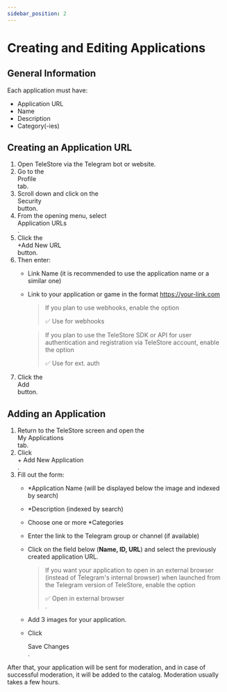 ```yaml
---
sidebar_position: 2
---
```


# Creating and Editing Applications

## General Information

Each application must have:
- Application URL
- Name
- Description
- Category(-ies)

## Creating an Application URL

1. Open TeleStore via the Telegram bot or website.
2. Go to the <div className="button">Profile</div> tab.
3. Scroll down and click on the <div className="button">Security</div> button.
4. From the opening menu, select <div className="button">Application URLs</div>.
5. Click the <div className="button">+Add New URL</div> button.
6. Then enter:
    - Link Name (it is recommended to use the application name or a similar one)
    - Link to your application or game in the format https://your-link.com
      > If you plan to use webhooks, enable the option <div className="checkbox">✅ Use for webhooks</div>

      > If you plan to use the TeleStore SDK or API for user authentication and registration via TeleStore account, enable the option <div className="checkbox">✅ Use for ext. auth</div>
7. Click the <div className="button">Add</div> button.

## Adding an Application

1. Return to the TeleStore screen and open the <div className="button">My Applications</div> tab.
2. Click <div className="button">+ Add New Application</div>.
3. Fill out the form:
    - *Application Name (will be displayed below the image and indexed by search)
    - *Description (indexed by search)
    - Choose one or more *Categories
    - Enter the link to the Telegram group or channel (if available)
    - Click on the field below (**Name, ID, URL**) and select the previously created application URL.

      > If you want your application to open in an external browser (instead of Telegram's internal browser) when launched from the Telegram version of TeleStore, enable the option <div className="checkbox">✅ Open in external browser</div>.
    - Add 3 images for your application.
    - Click <div className="button">Save Changes</div>.

After that, your application will be sent for moderation, and in case of successful moderation, it will be added to the catalog. Moderation usually takes a few hours.